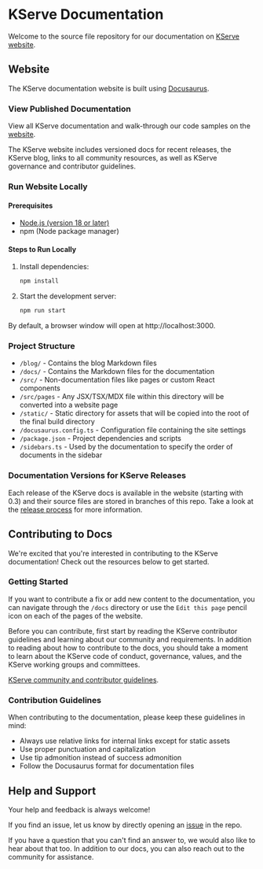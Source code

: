 # KServe Documentation

Welcome to the source file repository for our documentation on [KServe website](https://kserve.github.io/website/).

## Website

The KServe documentation website is built using [Docusaurus](https://docusaurus.io/).

### View Published Documentation

View all KServe documentation and walk-through our code samples on the [website](https://kserve.github.io/website/).

The KServe website includes versioned docs for recent releases, the KServe blog, links to all community resources, as well as KServe governance and contributor guidelines.

### Run Website Locally

#### Prerequisites
- [Node.js (version 18 or later)](https://nodejs.org/en/download/)
- npm (Node package manager)

#### Steps to Run Locally
1. Install dependencies:
   ```bash
   npm install
   ```
2. Start the development server:
   ```bash
   npm run start
   ```
By default, a browser window will open at http://localhost:3000.

### Project Structure

- `/blog/` - Contains the blog Markdown files
- `/docs/` - Contains the Markdown files for the documentation
- `/src/` - Non-documentation files like pages or custom React components
- `/src/pages` - Any JSX/TSX/MDX file within this directory will be converted into a website page
- `/static/` - Static directory for assets that will be copied into the root of the final build directory
- `/docusaurus.config.ts` - Configuration file containing the site settings
- `/package.json` - Project dependencies and scripts
- `/sidebars.ts` - Used by the documentation to specify the order of documents in the sidebar

### Documentation Versions for KServe Releases

Each release of the KServe docs is available in the website (starting with 0.3) and their source files are stored in branches of this repo. Take a look at the [release process](https://github.com/kserve/kserve/blob/master/release/RELEASE_PROCESS_v2.md) for more information.

## Contributing to Docs

We're excited that you're interested in contributing to the KServe documentation! Check out the resources below to get started.

### Getting Started

If you want to contribute a fix or add new content to the documentation, you can navigate through the `/docs` directory or use the `Edit this page` pencil icon on each of the pages of the website.

Before you can contribute, first start by reading the KServe contributor guidelines and learning about our community and requirements. In addition to reading about how to contribute to the docs, you should take a moment to learn about the KServe code of conduct, governance, values, and the KServe working groups and committees.

[KServe community and contributor guidelines](https://kserve.github.io/website/docs/developer-guide).

### Contribution Guidelines

When contributing to the documentation, please keep these guidelines in mind:

- Always use relative links for internal links except for static assets
- Use proper punctuation and capitalization
- Use tip admonition instead of success admonition
- Follow the Docusaurus format for documentation files

## Help and Support

Your help and feedback is always welcome!

If you find an issue, let us know by directly opening an [issue](https://github.com/kserve/website/issues/new/choose) in the repo.

If you have a question that you can't find an answer to, we would also like to hear about that too. In addition to our docs, you can also reach out to the community for assistance.
